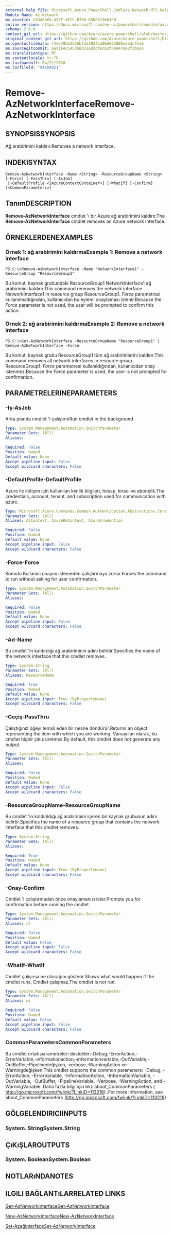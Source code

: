 ```yaml
---
external help file: Microsoft.Azure.PowerShell.Cmdlets.Network.dll-Help.xml
Module Name: Az.Network
ms.assetid: C83A0465-45EF-4FCC-B706-D5DF819664F0
online version: https://docs.microsoft.com/en-us/powershell/module/az.network/remove-aznetworkinterface
schema: 2.0.0
content_git_url: https://github.com/Azure/azure-powershell/blob/master/src/Network/Network/help/Remove-AzNetworkInterface.md
original_content_git_url: https://github.com/Azure/azure-powershell/blob/master/src/Network/Network/help/Remove-AzNetworkInterface.md
ms.openlocfilehash: f4de49bb2e35bf3d392fba06d663800a5bdc44a6
ms.sourcegitcommit: 6a91b4c545350d316d3cf8c62f384478e3f3ba24
ms.translationtype: MT
ms.contentlocale: tr-TR
ms.lasthandoff: 04/21/2020
ms.locfileid: "94104021"
---
```

# <span data-ttu-id="651e5-101">Remove-AzNetworkInterface</span><span class="sxs-lookup"><span data-stu-id="651e5-101">Remove-AzNetworkInterface</span></span>

## <span data-ttu-id="651e5-102">SYNOPSIS</span><span class="sxs-lookup"><span data-stu-id="651e5-102">SYNOPSIS</span></span>
<span data-ttu-id="651e5-103">Ağ arabirimini kaldırır.</span><span class="sxs-lookup"><span data-stu-id="651e5-103">Removes a network interface.</span></span>

## <span data-ttu-id="651e5-104">INDEKI</span><span class="sxs-lookup"><span data-stu-id="651e5-104">SYNTAX</span></span>

```
Remove-AzNetworkInterface -Name <String> -ResourceGroupName <String> [-Force] [-PassThru] [-AsJob]
 [-DefaultProfile <IAzureContextContainer>] [-WhatIf] [-Confirm] [<CommonParameters>]
```

## <span data-ttu-id="651e5-105">Tanım</span><span class="sxs-lookup"><span data-stu-id="651e5-105">DESCRIPTION</span></span>
<span data-ttu-id="651e5-106">**Remove-AzNetworkInterface** cmdlet 'ı bir Azure ağ arabirimini kaldırır.</span><span class="sxs-lookup"><span data-stu-id="651e5-106">The **Remove-AzNetworkInterface** cmdlet removes an Azure network interface.</span></span>

## <span data-ttu-id="651e5-107">ÖRNEKLERDEN</span><span class="sxs-lookup"><span data-stu-id="651e5-107">EXAMPLES</span></span>

### <span data-ttu-id="651e5-108">Örnek 1: ağ arabirimini kaldırma</span><span class="sxs-lookup"><span data-stu-id="651e5-108">Example 1: Remove a network interface</span></span>
```
PS C:\>Remove-AzNetworkInterface -Name "NetworkInterface1" -ResourceGroup "ResourceGroup1"
```

<span data-ttu-id="651e5-109">Bu komut, kaynak grubundaki ResourceGroup1 NetworkInterface1 ağ arabirimini kaldırır.</span><span class="sxs-lookup"><span data-stu-id="651e5-109">This command removes the network interface NetworkInterface1 in resource group ResourceGroup1.</span></span>
<span data-ttu-id="651e5-110">*Force* parametresi kullanılmadığından, kullanıcıdan bu eylemi onaylaması istenir.</span><span class="sxs-lookup"><span data-stu-id="651e5-110">Because the *Force* parameter is not used, the user will be prompted to confirm this action.</span></span>

### <span data-ttu-id="651e5-111">Örnek 2: ağ arabirimini kaldırma</span><span class="sxs-lookup"><span data-stu-id="651e5-111">Example 2: Remove a network interface</span></span>
```
PS C:\>Get-AzNetworkInterface -ResourceGroupName "ResourceGroup1" | Remove-AzNetworkInterface -Force
```

<span data-ttu-id="651e5-112">Bu komut, kaynak grubu ResourceGroup1 tüm ağ arabirimlerini kaldırır.</span><span class="sxs-lookup"><span data-stu-id="651e5-112">This command removes all network interfaces in resource group ResourceGroup1.</span></span>
<span data-ttu-id="651e5-113">*Force* parametresi kullanıldığından, kullanıcıdan onay istenmez.</span><span class="sxs-lookup"><span data-stu-id="651e5-113">Because the *Force* parameter is used, the user is not prompted for confirmation.</span></span>

## <span data-ttu-id="651e5-114">PARAMETRELERINE</span><span class="sxs-lookup"><span data-stu-id="651e5-114">PARAMETERS</span></span>

### <span data-ttu-id="651e5-115">-Iş</span><span class="sxs-lookup"><span data-stu-id="651e5-115">-AsJob</span></span>
<span data-ttu-id="651e5-116">Arka planda cmdlet 'i çalıştırın</span><span class="sxs-lookup"><span data-stu-id="651e5-116">Run cmdlet in the background</span></span>

```yaml
Type: System.Management.Automation.SwitchParameter
Parameter Sets: (All)
Aliases:

Required: False
Position: Named
Default value: None
Accept pipeline input: False
Accept wildcard characters: False
```

### <span data-ttu-id="651e5-117">-DefaultProfile</span><span class="sxs-lookup"><span data-stu-id="651e5-117">-DefaultProfile</span></span>
<span data-ttu-id="651e5-118">Azure ile iletişim için kullanılan kimlik bilgileri, hesap, kiracı ve abonelik.</span><span class="sxs-lookup"><span data-stu-id="651e5-118">The credentials, account, tenant, and subscription used for communication with azure.</span></span>

```yaml
Type: Microsoft.Azure.Commands.Common.Authentication.Abstractions.Core.IAzureContextContainer
Parameter Sets: (All)
Aliases: AzContext, AzureRmContext, AzureCredential

Required: False
Position: Named
Default value: None
Accept pipeline input: False
Accept wildcard characters: False
```

### <span data-ttu-id="651e5-119">-Force</span><span class="sxs-lookup"><span data-stu-id="651e5-119">-Force</span></span>
<span data-ttu-id="651e5-120">Komutu Kullanıcı onayını istemeden çalıştırmaya zorlar.</span><span class="sxs-lookup"><span data-stu-id="651e5-120">Forces the command to run without asking for user confirmation.</span></span>

```yaml
Type: System.Management.Automation.SwitchParameter
Parameter Sets: (All)
Aliases:

Required: False
Position: Named
Default value: None
Accept pipeline input: False
Accept wildcard characters: False
```

### <span data-ttu-id="651e5-121">-Ad</span><span class="sxs-lookup"><span data-stu-id="651e5-121">-Name</span></span>
<span data-ttu-id="651e5-122">Bu cmdlet 'in kaldırdığı ağ arabiriminin adını belirtir.</span><span class="sxs-lookup"><span data-stu-id="651e5-122">Specifies the name of the network interface that this cmdlet removes.</span></span>

```yaml
Type: System.String
Parameter Sets: (All)
Aliases: ResourceName

Required: True
Position: Named
Default value: None
Accept pipeline input: True (ByPropertyName)
Accept wildcard characters: False
```

### <span data-ttu-id="651e5-123">-Geçiş</span><span class="sxs-lookup"><span data-stu-id="651e5-123">-PassThru</span></span>
<span data-ttu-id="651e5-124">Çalıştığınız öğeyi temsil eden bir nesne döndürür.</span><span class="sxs-lookup"><span data-stu-id="651e5-124">Returns an object representing the item with which you are working.</span></span>
<span data-ttu-id="651e5-125">Varsayılan olarak, bu cmdlet hiçbir çıkış üretmez.</span><span class="sxs-lookup"><span data-stu-id="651e5-125">By default, this cmdlet does not generate any output.</span></span>

```yaml
Type: System.Management.Automation.SwitchParameter
Parameter Sets: (All)
Aliases:

Required: False
Position: Named
Default value: None
Accept pipeline input: False
Accept wildcard characters: False
```

### <span data-ttu-id="651e5-126">-ResourceGroupName</span><span class="sxs-lookup"><span data-stu-id="651e5-126">-ResourceGroupName</span></span>
<span data-ttu-id="651e5-127">Bu cmdlet 'in kaldırıldığı ağ arabirimini içeren bir kaynak grubunun adını belirtir.</span><span class="sxs-lookup"><span data-stu-id="651e5-127">Specifies the name of a resource group that contains the network interface that this cmdlet removes.</span></span>

```yaml
Type: System.String
Parameter Sets: (All)
Aliases:

Required: True
Position: Named
Default value: None
Accept pipeline input: True (ByPropertyName)
Accept wildcard characters: False
```

### <span data-ttu-id="651e5-128">-Onay</span><span class="sxs-lookup"><span data-stu-id="651e5-128">-Confirm</span></span>
<span data-ttu-id="651e5-129">Cmdlet 'i çalıştırmadan önce onaylamanızı ister.</span><span class="sxs-lookup"><span data-stu-id="651e5-129">Prompts you for confirmation before running the cmdlet.</span></span>

```yaml
Type: System.Management.Automation.SwitchParameter
Parameter Sets: (All)
Aliases: cf

Required: False
Position: Named
Default value: False
Accept pipeline input: False
Accept wildcard characters: False
```

### <span data-ttu-id="651e5-130">-WhatIf</span><span class="sxs-lookup"><span data-stu-id="651e5-130">-WhatIf</span></span>
<span data-ttu-id="651e5-131">Cmdlet çalışırsa ne olacağını gösterir.</span><span class="sxs-lookup"><span data-stu-id="651e5-131">Shows what would happen if the cmdlet runs.</span></span>
<span data-ttu-id="651e5-132">Cmdlet çalışmaz.</span><span class="sxs-lookup"><span data-stu-id="651e5-132">The cmdlet is not run.</span></span>

```yaml
Type: System.Management.Automation.SwitchParameter
Parameter Sets: (All)
Aliases: wi

Required: False
Position: Named
Default value: False
Accept pipeline input: False
Accept wildcard characters: False
```

### <span data-ttu-id="651e5-133">CommonParameters</span><span class="sxs-lookup"><span data-stu-id="651e5-133">CommonParameters</span></span>
<span data-ttu-id="651e5-134">Bu cmdlet ortak parametreleri destekler:-Debug,-ErrorAction,-ErrorVariable,-ınformationaction,-ınformationvariable,-OutVariable,-OutBuffer,-Pipelinedeğişken,-verbose,-WarningAction ve-Warningdeğişken.</span><span class="sxs-lookup"><span data-stu-id="651e5-134">This cmdlet supports the common parameters: -Debug, -ErrorAction, -ErrorVariable, -InformationAction, -InformationVariable, -OutVariable, -OutBuffer, -PipelineVariable, -Verbose, -WarningAction, and -WarningVariable.</span></span> <span data-ttu-id="651e5-135">Daha fazla bilgi için bkz about_CommonParameters ( http://go.microsoft.com/fwlink/?LinkID=113216) .</span><span class="sxs-lookup"><span data-stu-id="651e5-135">For more information, see about_CommonParameters (http://go.microsoft.com/fwlink/?LinkID=113216).</span></span>

## <span data-ttu-id="651e5-136">GÖLGELENDIRICI</span><span class="sxs-lookup"><span data-stu-id="651e5-136">INPUTS</span></span>

### <span data-ttu-id="651e5-137">System. String</span><span class="sxs-lookup"><span data-stu-id="651e5-137">System.String</span></span>

## <span data-ttu-id="651e5-138">ÇıKıŞLAR</span><span class="sxs-lookup"><span data-stu-id="651e5-138">OUTPUTS</span></span>

### <span data-ttu-id="651e5-139">System. Boolean</span><span class="sxs-lookup"><span data-stu-id="651e5-139">System.Boolean</span></span>

## <span data-ttu-id="651e5-140">NOTLARıNDA</span><span class="sxs-lookup"><span data-stu-id="651e5-140">NOTES</span></span>

## <span data-ttu-id="651e5-141">ILGILI BAĞLANTıLAR</span><span class="sxs-lookup"><span data-stu-id="651e5-141">RELATED LINKS</span></span>

[<span data-ttu-id="651e5-142">Get-AzNetworkInterface</span><span class="sxs-lookup"><span data-stu-id="651e5-142">Get-AzNetworkInterface</span></span>](./Get-AzNetworkInterface.md)

[<span data-ttu-id="651e5-143">New-AzNetworkInterface</span><span class="sxs-lookup"><span data-stu-id="651e5-143">New-AzNetworkInterface</span></span>](./New-AzNetworkInterface.md)

[<span data-ttu-id="651e5-144">Set-Azağinterface</span><span class="sxs-lookup"><span data-stu-id="651e5-144">Set-AzNetworkInterface</span></span>](./Set-AzNetworkInterface.md)



